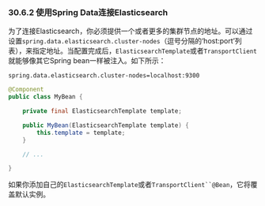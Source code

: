 ### 30.6.2 使用Spring Data连接Elasticsearch

为了连接Elasticsearch，你必须提供一个或者更多的集群节点的地址。可以通过设置`spring.data.elasticsearch.cluster-nodes`（逗号分隔的‘host:port’列表），来指定地址。当配置完成后，`ElasticsearchTemplate`或者`TransportClient`就能够像其它Spring bean一样被注入。如下所示：

```properties
spring.data.elasticsearch.cluster-nodes=localhost:9300
```

```java
@Component
public class MyBean {

    private final ElasticsearchTemplate template;

    public MyBean(ElasticsearchTemplate template) {
        this.template = template;
    }

    // ...

}
```

如果你添加自己的`ElasticsearchTemplate`或者`TransportClient``@Bean`，它将覆盖默认实例。
